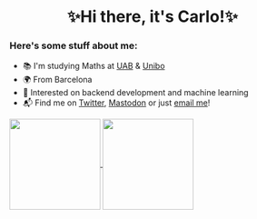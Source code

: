 <h1 align="center">✨Hi there, it's Carlo!✨</h1>

### Here's some stuff about me:

- 📚 I'm studying Maths at [UAB](https://www.uab.cat) & [Unibo](https://www.unibo.it)
- 🌍 From Barcelona
- 🌱 Interested on backend development and machine learning
- 📬 Find me on [Twitter](https://twitter.com/carlosala22), [Mastodon](https://mastodont.cat/@carlosala) or just [email me](mailto:carlosalag@protonmail.com)!

<a href=https://github.com/carlosala>
  <img align="center" height="160em" src="https://github-readme-stats.vercel.app/api?username=carlosala&custom_title=My%20GIthub%20Stats%21&count_private=true&include_all_commits=true&show_icons=true" />
  <img align="center" height="160em" src="https://github-readme-stats.vercel.app/api/top-langs/?username=carlosala&custom_title=Which%20languages%20I%20use%20the%20most%3F&hide=ampl,tex&layout=compact&langs_count=6" />
</a>
